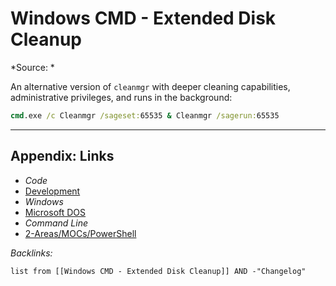 # Windows CMD - Extended Disk Cleanup

\*Source: *

An alternative version of `cleanmgr` with deeper cleaning capabilities, administrative privileges, and runs in the background:

````cmd
cmd.exe /c Cleanmgr /sageset:65535 & Cleanmgr /sagerun:65535
````

---

## Appendix: Links

* *Code*
* [Development](../../../MOCs/Development.md)
* *Windows*
* [Microsoft DOS](../../../../3-Resources/Tools/Developer%20Tools/Shell/Microsoft%20DOS.md)
* *Command Line*
* [2-Areas/MOCs/PowerShell](../../../MOCs/PowerShell.md)

*Backlinks:*

````dataview
list from [[Windows CMD - Extended Disk Cleanup]] AND -"Changelog"
````
